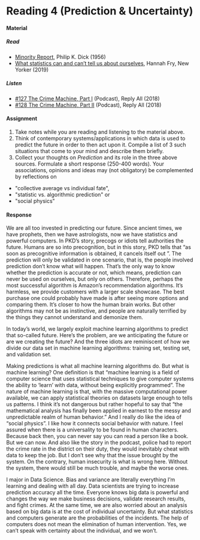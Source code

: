 # Reading 4 (Prediction & Uncertainty)

#### Material
##### Read
- [Minority Report](https://cwanderson.org/wp-content/uploads/2011/11/Philip-K-Dick-The-Minority-Report.pdf), Philip K. Dick (1956)
- [What statistics can and can’t tell us about ourselves](https://www.newyorker.com/magazine/2019/09/09/what-statistics-can-and-cant-tell-us-about-ourselves), Hannah Fry, New Yorker (2019)

##### Listen
- [#127 The Crime Machine, Part I](https://gimletmedia.com/shows/reply-all/o2hx34) (Podcast), Reply All (2018)
- [#128 The Crime Machine, Part II](https://gimletmedia.com/shows/reply-all/n8hwl7/128-the-crime-machine-part-ii%23episode-player) (Podcast), Reply All (2018)


#### Assignment

1. Take notes while you are reading and listening to the material above.
2. Think of contemporary systems/applications in which data is used to predict the future in order to then act upon it. Compile a list of 3 such situations that come to your mind and describe them briefly.
3. Collect your thoughts on *Prediction* and its role in the three above sources. Formulate a short response (250-400 words). Your associations, opinions and ideas may (not obligatory) be complemented by reflections on
  - "collective average vs individual fate",
  - "statistic vs. algorithmic prediction" or
  - "social physics"


#### Response
We are all too invested in predicting our future. Since ancient times, we have prophets, then we have astrologists, now we have statistics and powerful computers. In PKD’s story, precogs or idiots tell authorities the future. Humans are so into precognition, but in this story, PKD tells that “as soon as precognitive information is obtained, it cancels itself out ”. The prediction will only be validated in one scenario, that is, the people involved prediction don’t know what will happen. That’s the only way to know whether the prediction is accurate or not, which means, prediction can never be used on ourselves, but only on others. Therefore, perhaps the most successful algorithm is Amazon’s recommendation algorithms. It’s harmless, we provide customers with a larger scale showcase. The best purchase one could probably have made is after seeing more options and comparing them. It’s closer to how the human brain works. But other algorithms may not be as instinctive, and people are naturally terrified by the things they cannot understand and demonize them.

In today’s world, we largely exploit machine learning algorithms to predict that so-called future. Here’s the problem, are we anticipating the future or are we creating the future? And the three idiots are reminiscent of how we divide our data set in machine learning algorithms: training set, testing set, and validation set. 

Making predictions is what all machine learning algorithms do. But what is machine learning? One definition is that “machine learning is a field of computer science that uses statistical techniques to give computer systems the ability to ‘learn’ with data, without being explicitly programmed”. The nature of machine learning is that, with the massive computational power available, we can apply statistical theories on datasets large enough to tells us patterns. I think it’s not dangerous but rather hopeful to say that “the mathematical analysis has finally been applied in earnest to the messy and unpredictable realm of human behavior.” And I really do like the idea of “social physics”. I like how it connects social behavior with nature. I feel assured when there is a universality to be found in human characters. Because back then, you can never say you can read a person like a book. But we can now. And also like the story in the podcast, police had to report the crime rate in the district on their duty, they would inevitably cheat with data to keep the job. But I don’t see why that the issue brought by the system. On the contrary, human insecurity is what is wrong here. Without the system, there would still be much trouble, and maybe the worse ones.

I major in Data Science. Bias and variance are literally everything I’m learning and dealing with all day. Data scientists are trying to increase prediction accuracy all the time. Everyone knows big data is powerful and changes the way we make business decisions, validate research results, and fight crimes. At the same time, we are also worried about an analysis based on big data is at the cost of individual uncertainty. But what statistics and computers generate are the probabilities of the incidents. The help of computers does not mean the elimination of human intervention. Yes, we can’t speak with certainty about the individual, and we won’t. 